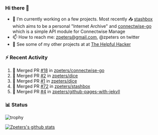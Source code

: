 ### Hi there 👋


- 🔭 I’m currently working on a few projects.  Most recently :inbox_tray: [stashbox](https://github.com/zpeters/stashbox) which aims to be a personal "Internet Archive" and [connectwise-go](https://github.com/zpeters/connectwise-go) which is a simple API module for Connectwise Manage
- 📫 How to reach me: zpeters@gmail.com, @zpeters on twitter
- 👋 See some of my other projects at at [The Helpful Hacker](https://thehelpfulhacker.net)

### :zap: Recent Activity

<!--START_SECTION:activity-->
1. 🎉 Merged PR [#18](https://github.com/zpeters/connectwise-go/pull/18) in [zpeters/connectwise-go](https://github.com/zpeters/connectwise-go)
2. 🎉 Merged PR [#2](https://github.com/zpeters/dice/pull/2) in [zpeters/dice](https://github.com/zpeters/dice)
3. 🎉 Merged PR [#1](https://github.com/zpeters/dice/pull/1) in [zpeters/dice](https://github.com/zpeters/dice)
4. 🎉 Merged PR [#72](https://github.com/zpeters/stashbox/pull/72) in [zpeters/stashbox](https://github.com/zpeters/stashbox)
5. 🎉 Merged PR [#4](https://github.com/zpeters/github-pages-with-jekyll/pull/4) in [zpeters/github-pages-with-jekyll](https://github.com/zpeters/github-pages-with-jekyll)
<!--END_SECTION:activity-->

### :bar_chart: Status

![trophy](https://github-profile-trophy.vercel.app/?username=zpeters)

[![Zpeters's github stats](https://github-readme-stats.vercel.app/api?username=zpeters)](https://github.com/zpeters/github-readme-stats&show_icons=true)
